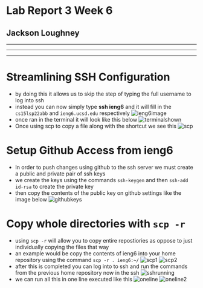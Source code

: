 # Lab Report 3 Week 6
## Jackson Loughney
---
---
---
# Streamlining SSH Configuration

- by doing this it allows us to skip the step of typing the full username to log into ssh
- instead you can now simply type **ssh ieng6** and it will fill in the ```cs15lsp22abb``` and ```ieng6.ucsd.edu``` respectively
![ieng6image](ieng6.png)
- once ran in the terminal it will look like this below
![terminalshown](terminal.png)
- Once using scp to copy a file along with the shortcut we see this
![scp](scpcopy.png)

# Setup Github Access from ieng6

- In order to push changes using github to the ssh server we must create a public and private pair of ssh keys
- we create the keys using the commands ```ssh-keygen``` and then ```ssh-add id-rsa``` to create the private key
- then copy the contents of the public key on github settings like the image below
![githubkeys](githubkeys.png)





# Copy whole directories with ```scp -r```
- using ```scp -r``` will allow you to copy entire repostiories as oppose to just individually copying the files that way
- an example would be copy the contents of ieng6 into your home repository using the command ```scp -r . ieng6:~/```
![scp1](scp-r1.png)
![scp2](scp-r2.png)
- after this is completed you can log into to ssh and run the commands from the previous home repository now in the ssh
![sshrunning](runningcommands.png)
- we can run all this in one line executed like this
![oneline](step3.png)
![oneline2](step3part2.png)






